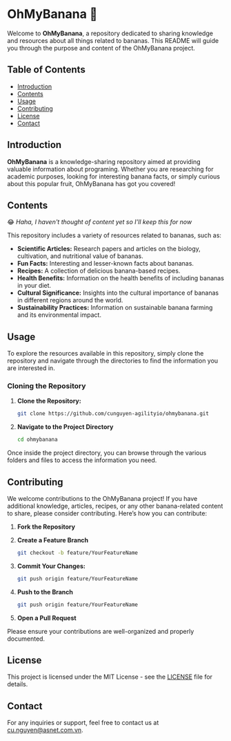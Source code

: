 # OhMyBanana 🍌

Welcome to **OhMyBanana**, a repository dedicated to sharing knowledge and resources about all things related to bananas. This README will guide you through the purpose and content of the OhMyBanana project.

## Table of Contents

- [Introduction](#introduction)
- [Contents](#contents)
- [Usage](#usage)
- [Contributing](#contributing)
- [License](#license)
- [Contact](#contact)

## Introduction

**OhMyBanana** is a knowledge-sharing repository aimed at providing valuable information about programing. Whether you are researching for academic purposes, looking for interesting banana facts, or simply curious about this popular fruit, OhMyBanana has got you covered!

## Contents

😂 _Haha, I haven't thought of content yet so I'll keep this for now_

This repository includes a variety of resources related to bananas, such as:

- **Scientific Articles:** Research papers and articles on the biology, cultivation, and nutritional value of bananas.
- **Fun Facts:** Interesting and lesser-known facts about bananas.
- **Recipes:** A collection of delicious banana-based recipes.
- **Health Benefits:** Information on the health benefits of including bananas in your diet.
- **Cultural Significance:** Insights into the cultural importance of bananas in different regions around the world.
- **Sustainability Practices:** Information on sustainable banana farming and its environmental impact.

## Usage

To explore the resources available in this repository, simply clone the repository and navigate through the directories to find the information you are interested in.

### Cloning the Repository

1. **Clone the Repository:**

   ```bash
   git clone https://github.com/cunguyen-agilityio/ohmybanana.git
   ```

2. **Navigate to the Project Directory**

   ```bash
   cd ohmybanana
   ```

Once inside the project directory, you can browse through the various folders and files to access the information you need.

## Contributing

We welcome contributions to the OhMyBanana project! If you have additional knowledge, articles, recipes, or any other banana-related content to share, please consider contributing. Here’s how you can contribute:

1. **Fork the Repository**

2. **Create a Feature Branch**

   ```bash
   git checkout -b feature/YourFeatureName
   ```

3. **Commit Your Changes:**

   ```bash
   git push origin feature/YourFeatureName
   ```

4. **Push to the Branch**

   ```bash
   git push origin feature/YourFeatureName
   ```

5. **Open a Pull Request**

Please ensure your contributions are well-organized and properly documented.

## License

This project is licensed under the MIT License - see the [LICENSE](LICENSE) file for details.

## Contact

For any inquiries or support, feel free to contact us at [cu.nguyen@asnet.com.vn](mailto:cu.nguyen@asnet.com.vn).
